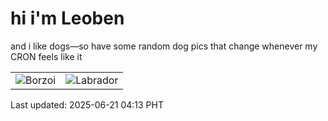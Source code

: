 # hi i'm Leoben

and i like dogs—so have some random dog pics that change whenever my CRON feels like it

|  |  |
|--------|----------|
| ![Borzoi](https://random-dog-vercel.vercel.app/api/random-borzoi?v=1750450381) | ![Labrador](https://random-dog-vercel.vercel.app/api/random-labrador?v=1750450381) |

Last updated: 2025-06-21 04:13 PHT
